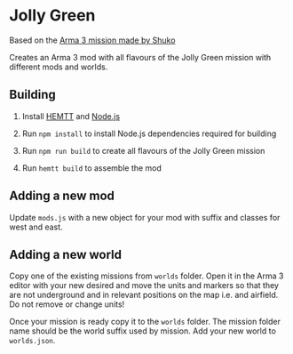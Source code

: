 # Jolly Green

Based on the [Arma 3 mission made by Shuko](https://steamcommunity.com/sharedfiles/filedetails/?id=450865369)

Creates an Arma 3 mod with all flavours of the Jolly Green mission with different mods and worlds.

## Building

1. Install [HEMTT](https://github.com/BrettMayson/HEMTT) and [Node.js](https://nodejs.org/en/)

2. Run `npm install` to install Node.js dependencies required for building

3. Run `npm run build` to create all flavours of the Jolly Green mission

4. Run `hemtt build` to assemble the mod

## Adding a new mod

Update `mods.js` with a new object for your mod with suffix and classes for west and east.

## Adding a new world

Copy one of the existing missions from `worlds` folder.
Open it in the Arma 3 editor with your new desired and move the units and markers so that they are not underground and in relevant positions on the map i.e. and airfield.
Do not remove or change units!

Once your mission is ready copy it to the `worlds` folder.
The mission folder name should be the world suffix used by mission.
Add your new world to `worlds.json`.
